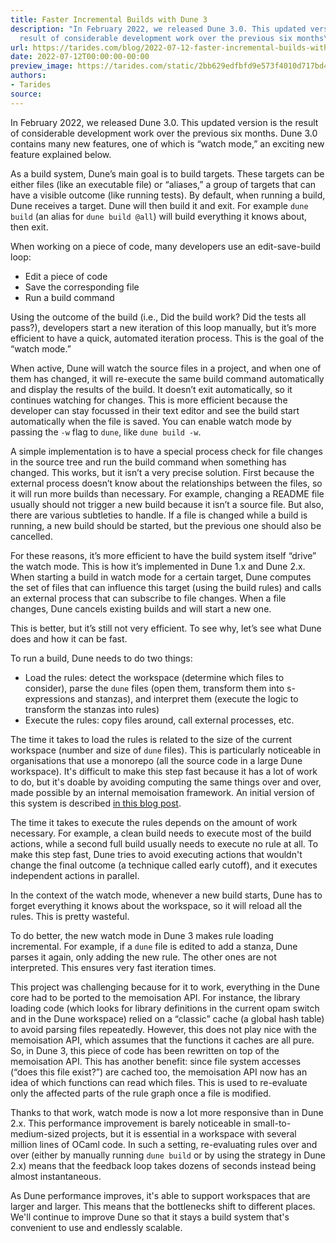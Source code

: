 ```yaml
---
title: Faster Incremental Builds with Dune 3
description: "In February 2022, we released Dune 3.0. This updated version is the
  result of considerable development work over the previous six months\u2026"
url: https://tarides.com/blog/2022-07-12-faster-incremental-builds-with-dune-3
date: 2022-07-12T00:00:00-00:00
preview_image: https://tarides.com/static/2bb629edfbfd9e573f4010d717bd4714/46798/speed_watch.jpg
authors:
- Tarides
source:
---
```


<p>In February 2022, we released Dune 3.0. This updated version is the result of considerable development work over the previous six months. Dune 3.0 contains many new features, one of which is &ldquo;watch mode,&rdquo; an exciting new feature explained below.</p>
<p>As a build system, Dune&rsquo;s main goal is to build targets. These targets can be either files (like an executable file) or &ldquo;aliases,&rdquo; a group of targets that can have a visible outcome (like running tests). By default, when running a build, Dune receives a target. Dune will then build it and exit. For example <code>dune build</code> (an alias for <code>dune build @all</code>) will build everything it knows about, then exit.</p>
<p>When working on a piece of code, many developers use an edit-save-build loop:</p>
<ul>
<li>Edit a piece of code</li>
<li>Save the corresponding file</li>
<li>Run a build command</li>
</ul>
<p>Using the outcome of the build (i.e., Did the build work? Did the tests all pass?), developers start a new iteration of this loop manually, but it&rsquo;s more efficient to have a quick, automated iteration process. This is the goal of the &ldquo;watch mode.&rdquo;</p>
<p>When active, Dune will watch the source files in a project, and when one of them has changed, it will re-execute the same build command automatically and display the results of the build. It doesn&rsquo;t exit automatically, so it continues watching for changes. This is more efficient because the developer can stay focussed in their text editor and see the build start automatically when the file is saved. You can enable watch mode by passing the <code>-w</code> flag to <code>dune</code>, like <code>dune build -w</code>.</p>
<p>A simple implementation is to have a special process check for file changes in the source tree and run the build command when something has changed. This works, but it isn&rsquo;t a very precise solution. First because the external process doesn&rsquo;t know about the relationships between the files, so it will run more builds than necessary. For example, changing a README file usually should not trigger a new build because it isn&rsquo;t a source file. But also, there are various subtleties to handle. If a file is changed while a build is running, a new build should be started, but the previous one should also be cancelled.</p>
<p>For these reasons, it&rsquo;s more efficient to have the build system itself &ldquo;drive&rdquo; the watch mode. This is how it&rsquo;s implemented in Dune 1.x and Dune 2.x. When starting a build in watch mode for a certain target, Dune computes the set of files that can influence this target (using the build rules) and calls an external process that can subscribe to file changes. When a file changes, Dune cancels existing builds and will start a new one.</p>
<p>This is better, but it&rsquo;s still not very efficient. To see why, let&rsquo;s see what Dune does and how it can be fast.</p>
<p>To run a build, Dune needs to do two things:</p>
<ul>
<li>Load the rules: detect the workspace (determine which files to consider), parse the <code>dune</code> files (open them, transform them into s-expressions and stanzas), and interpret them (execute the logic to transform the stanzas into rules)</li>
<li>Execute the rules: copy files around, call external processes, etc.</li>
</ul>
<p>The time it takes to load the rules is related to the size of the current workspace (number and size of <code>dune</code> files). This is particularly noticeable in organisations that use a monorepo (all the source code in a large Dune workspace). It's difficult to make this step fast because it has a lot of work to do, but it's doable by avoiding computing the same things over and over, made possible by an internal memoisation framework. An initial version of this system is described <a href="https://dune.build/blog/new-computation-model/">in this blog post</a>.</p>
<p>The time it takes to execute the rules depends on the amount of work necessary. For example, a clean build needs to execute most of the build actions, while a second full build usually needs to execute no rule at all. To make this step fast, Dune tries to avoid executing actions that wouldn't change the final outcome (a technique called early cutoff), and it executes independent actions in parallel.</p>
<p>In the context of the watch mode, whenever a new build starts, Dune has to forget everything it knows about the workspace, so it will reload all the rules. This is pretty wasteful.</p>
<p>To do better, the new watch mode in Dune 3 makes rule loading incremental. For example, if a <code>dune</code> file is edited to add a stanza, Dune parses it again, only adding the new rule. The other ones are not interpreted. This ensures very fast iteration times.</p>
<p>This project was challenging because for it to work, everything in the Dune core had to be ported to the memoisation API. For instance, the library loading code (which looks for library definitions in the current opam switch and in the Dune workspace) relied on a &ldquo;classic&rdquo; cache (a global hash table) to avoid parsing files repeatedly. However, this does not play nice with the memoisation API, which assumes that the functions it caches are all pure. So, in Dune 3, this piece of code has been rewritten on top of the memoisation API. This has another benefit: since file system accesses (&ldquo;does this file exist?&rdquo;) are cached too, the memoisation API now has an idea of which functions can read which files. This is used to re-evaluate only the affected parts of the rule graph once a file is modified.</p>
<p>Thanks to that work, watch mode is now a lot more responsive than in Dune 2.x. This performance improvement is barely noticeable in small-to-medium-sized projects, but it is essential in a workspace with several million lines of OCaml code. In such a setting, re-evaluating rules over and over (either by manually running <code>dune build</code> or by using the strategy in Dune 2.x) means that the feedback loop takes dozens of seconds instead being almost instantaneous.</p>
<p>As Dune performance improves, it's able to support workspaces that are larger and larger. This means that the bottlenecks shift to different places. We'll continue to improve Dune so that it stays a build system that's convenient to use and endlessly scalable.</p>
